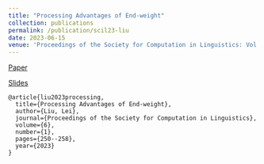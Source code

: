```yaml
---
title: "Processing Advantages of End-weight"
collection: publications
permalink: /publication/scil23-liu
date: 2023-06-15
venue: 'Proceedings of the Society for Computation in Linguistics: Vol. 6, Article 23'
---
```


[Paper](https://openpublishing.library.umass.edu/scil/article/id/969/)

[Slides](https://www.leiliu.net/files/LeiLiu-processing-slides-updated.pdf)

```
@article{liu2023processing,
  title={Processing Advantages of End-weight},
  author={Liu, Lei},
  journal={Proceedings of the Society for Computation in Linguistics},
  volume={6},
  number={1},
  pages={250--258},
  year={2023}
}

```

